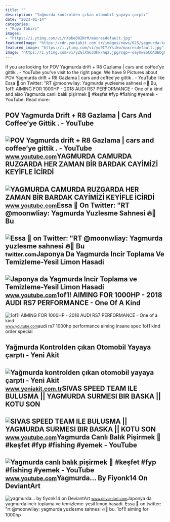 ```yaml
---
title: ""
description: "Yağmurda kontrolden çıkan otomobil yayaya çarptı"
date: "2023-01-14"
categories:
- "Ruya Tabiri"
images:
- "https://i.ytimg.com/vi/nXobeD0ZNrM/maxresdefault.jpg"
featuredImage: "https://cdn.yeniakit.com.tr/images/news/625/yagmurda-kontrolden-cikan-otomobil-yayaya-carpti-1566055113.jpg"
featured_image: "https://i.ytimg.com/vi/yq9IYzYsikw/maxresdefault.jpg"
image: "https://i.ytimg.com/vi/yZGlXa63Ukk/hq2.jpg?sqp=-oaymwEoCOADEOgC8quKqQMcGADwAQH4Ac4FgAKACooCDAgAEAEYZSBaKE8wDw==&amp;rs=AOn4CLAgqGiOBTdPcAD0Y2dUOj0-pmi2ZQ"
---
```


If you are looking for POV Yagmurda drift + R8 Gazlama | cars and coffee’ye gittik . - YouTube you've visit to the right page. We have 9 Pictures about POV Yagmurda drift + R8 Gazlama | cars and coffee’ye gittik . - YouTube like Essa 🍭 on Twitter: "RT @moonwliay: Yagmurda yuzlesme sahnesi ️‍🔥🤤 Bu, 1of1! AIMING FOR 1000HP - 2018 AUDI RS7 PERFORMANCE - One of a kind and also Yagmurda canlı balık pişirmek 🤤 #keşfet #fyp #fishing #yemek - YouTube. Read more:

POV Yagmurda Drift + R8 Gazlama | Cars And Coffee’ye Gittik . - YouTube
-----------------------------------------------------------------------

 ![POV Yagmurda drift + R8 Gazlama | cars and coffee’ye gittik . - YouTube](https://i.ytimg.com/vi/ucmxCK3xa8Y/maxresdefault.jpg) <small>www.youtube.com</small>YAGMURDA CAMURDA RUZGARDA HER ZAMAN BİR BARDAK CAYİMİZİ KEYİFLE İCİRDİ
----------------------------------------------------------------------

 ![YAGMURDA CAMURDA RUZGARDA HER ZAMAN BİR BARDAK CAYİMİZİ KEYİFLE İCİRDİ](https://i.ytimg.com/vi/nXobeD0ZNrM/maxresdefault.jpg) <small>www.youtube.com</small>Essa 🍭 On Twitter: "RT @moonwliay: Yagmurda Yuzlesme Sahnesi ️‍🔥🤤 Bu
--------------------------------------------------------------------

 ![Essa 🍭 on Twitter: "RT @moonwliay: Yagmurda yuzlesme sahnesi ️‍🔥🤤 Bu](https://pbs.twimg.com/media/FcUMiz1WIAEc29Y.jpg) <small>twitter.com</small>Japonya Da Yagmurda Incir Toplama Ve Temizleme-Yesil Limon Hasadi
-----------------------------------------------------------------

 ![Japonya da Yagmurda Incir Toplama ve Temizleme-Yesil Limon Hasadi](https://i.ytimg.com/vi/17F0wGQru6Y/hqdefault.jpg) <small>www.youtube.com</small>1of1! AIMING FOR 1000HP - 2018 AUDI RS7 PERFORMANCE - One Of A Kind
-------------------------------------------------------------------

 ![1of1! AIMING FOR 1000HP - 2018 AUDI RS7 PERFORMANCE - One of a kind](https://i.ytimg.com/vi/yq9IYzYsikw/maxresdefault.jpg) <small>www.youtube.com</small>audi rs7 1000hp performance aiming insane spec 1of1 kind order special

Yağmurda Kontrolden çıkan Otomobil Yayaya çarptı - Yeni Akit
------------------------------------------------------------

 ![Yağmurda kontrolden çıkan otomobil yayaya çarptı - Yeni Akit](https://cdn.yeniakit.com.tr/images/news/625/yagmurda-kontrolden-cikan-otomobil-yayaya-carpti-1566055113.jpg) <small>www.yeniakit.com.tr</small>SIVAS SPEED TEAM ILE BULUSMA || YAGMURDA SURMESI BIR BASKA || KOTU SON
----------------------------------------------------------------------

 ![SIVAS SPEED TEAM ILE BULUSMA || YAGMURDA SURMESI BIR BASKA || KOTU SON](https://i.ytimg.com/vi/SutQzLl0Y2o/maxresdefault.jpg) <small>www.youtube.com</small>Yagmurda Canlı Balık Pişirmek 🤤 #keşfet #fyp #fishing #yemek - YouTube
----------------------------------------------------------------------

 ![Yagmurda canlı balık pişirmek 🤤 #keşfet #fyp #fishing #yemek - YouTube](https://i.ytimg.com/vi/yZGlXa63Ukk/hq2.jpg?sqp=-oaymwEoCOADEOgC8quKqQMcGADwAQH4Ac4FgAKACooCDAgAEAEYZSBaKE8wDw==&rs=AOn4CLAgqGiOBTdPcAD0Y2dUOj0-pmi2ZQ) <small>www.youtube.com</small>Yagmurda... By Fiyonk14 On DeviantArt
-------------------------------------

 ![yagmurda... by fiyonk14 on DeviantArt](https://images-wixmp-ed30a86b8c4ca887773594c2.wixmp.com/f/86159717-f221-4efe-abf8-1cf5b166615b/d2e4q3y-31aa3704-18e7-4676-9726-33520c3b8036.jpg/v1/fill/w_600,h_800,q_75,strp/yagmurda____by_fiyonk14_d2e4q3y-fullview.jpg?token=eyJ0eXAiOiJKV1QiLCJhbGciOiJIUzI1NiJ9.eyJzdWIiOiJ1cm46YXBwOjdlMGQxODg5ODIyNjQzNzNhNWYwZDQxNWVhMGQyNmUwIiwiaXNzIjoidXJuOmFwcDo3ZTBkMTg4OTgyMjY0MzczYTVmMGQ0MTVlYTBkMjZlMCIsIm9iaiI6W1t7ImhlaWdodCI6Ijw9ODAwIiwicGF0aCI6IlwvZlwvODYxNTk3MTctZjIyMS00ZWZlLWFiZjgtMWNmNWIxNjY2MTViXC9kMmU0cTN5LTMxYWEzNzA0LTE4ZTctNDY3Ni05NzI2LTMzNTIwYzNiODAzNi5qcGciLCJ3aWR0aCI6Ijw9NjAwIn1dXSwiYXVkIjpbInVybjpzZXJ2aWNlOmltYWdlLm9wZXJhdGlvbnMiXX0.PfZK3tgHvfhQhjub94Tiuwy67GLQsr-FKMJMNjFBnr0) <small>www.deviantart.com</small>Japonya da yagmurda incir toplama ve temizleme-yesil limon hasadi. Essa 🍭 on twitter: "rt @moonwliay: yagmurda yuzlesme sahnesi ️‍🔥🤤 bu. 1of1! aiming for 1000hp
